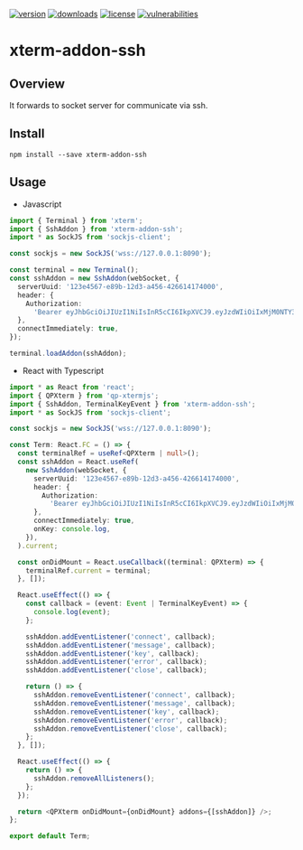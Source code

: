 [![version](https://img.shields.io/npm/v/xterm-addon-ssh)](https://github.com/chequer-io/xterm-addon-ssh)
[![downloads](https://img.shields.io/npm/dm/xterm-addon-ssh)](https://github.com/chequer-io/xterm-addon-ssh)
[![license](https://img.shields.io/npm/l/xterm-addon-ssh)](https://github.com/chequer-io/xterm-addon-ssh)
[![vulnerabilities](https://img.shields.io/snyk/vulnerabilities/npm/xterm-addon-ssh)](https://github.com/chequer-io/xterm-addon-ssh)

# xterm-addon-ssh

## Overview

It forwards to socket server for communicate via ssh.

## Install

```shell
npm install --save xterm-addon-ssh
```

## Usage

- Javascript

```typescript
import { Terminal } from 'xterm';
import { SshAddon } from 'xterm-addon-ssh';
import * as SockJS from 'sockjs-client';

const sockjs = new SockJS('wss://127.0.0.1:8090');

const terminal = new Terminal();
const sshAddon = new SshAddon(webSocket, {
  serverUuid: '123e4567-e89b-12d3-a456-426614174000',
  header: {
    Authorization:
      'Bearer eyJhbGciOiJIUzI1NiIsInR5cCI6IkpXVCJ9.eyJzdWIiOiIxMjM0NTY3ODkwIiwibmFtZSI6IkpvaG4gRG9lIiwiaWF0IjoxNTE2MjM5MDIyfQ.SflKxwRJSMeKKF2QT4fwpMeJf36POk6yJV_adQssw5c',
  },
  connectImmediately: true,
});

terminal.loadAddon(sshAddon);
```

- React with Typescript

```typescript jsx
import * as React from 'react';
import { QPXterm } from 'qp-xtermjs';
import { SshAddon, TerminalKeyEvent } from 'xterm-addon-ssh';
import * as SockJS from 'sockjs-client';

const sockjs = new SockJS('wss://127.0.0.1:8090');

const Term: React.FC = () => {
  const terminalRef = useRef<QPXterm | null>();
  const sshAddon = React.useRef(
    new SshAddon(webSocket, {
      serverUuid: '123e4567-e89b-12d3-a456-426614174000',
      header: {
        Authorization:
          'Bearer eyJhbGciOiJIUzI1NiIsInR5cCI6IkpXVCJ9.eyJzdWIiOiIxMjM0NTY3ODkwIiwibmFtZSI6IkpvaG4gRG9lIiwiaWF0IjoxNTE2MjM5MDIyfQ.SflKxwRJSMeKKF2QT4fwpMeJf36POk6yJV_adQssw5c',
      },
      connectImmediately: true,
      onKey: console.log,
    }),
  ).current;

  const onDidMount = React.useCallback((terminal: QPXterm) => {
    terminalRef.current = terminal;
  }, []);

  React.useEffect(() => {
    const callback = (event: Event | TerminalKeyEvent) => {
      console.log(event);
    };

    sshAddon.addEventListener('connect', callback);
    sshAddon.addEventListener('message', callback);
    sshAddon.addEventListener('key', callback);
    sshAddon.addEventListener('error', callback);
    sshAddon.addEventListener('close', callback);

    return () => {
      sshAddon.removeEventListener('connect', callback);
      sshAddon.removeEventListener('message', callback);
      sshAddon.removeEventListener('key', callback);
      sshAddon.removeEventListener('error', callback);
      sshAddon.removeEventListener('close', callback);
    };
  }, []);

  React.useEffect(() => {
    return () => {
      sshAddon.removeAllListeners();
    };
  });

  return <QPXterm onDidMount={onDidMount} addons={[sshAddon]} />;
};

export default Term;
```
